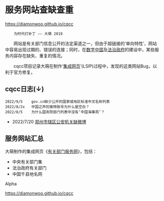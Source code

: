 服务网站查缺查重
================
<https://diamonwoo.github.io/cqcc> 

		为时代打补丁 —— 大萌 2019

　　网站是有关部门信息公开的法定渠道之一，但由于超链接的‘单向特性’，网站中容易出现过期的、错误的连接；同时，在[数字中国](https://szzg.gov.cn/)及[法治政府](http://www.gov.cn/zhengce/2021-08/11/content_5630802.htm)的建设中，某些服务内容存在缺失、重复的情况。

　　cqcc项目记录大萌在制作‘[集成网页](https://diamonwoo.github.io/LSIP)’(LSIP)过程中，发现的这类网站Bug，以利于官方修复。


cqcc日志(↓)
-----------

	2022/9/5	gov.cn缺少公开的国家或地区标准中文名称列表
	2022/8/2x	中国之声的推特账号为什么是空白？
	2022/8/5	为什么国务院部门列表中没有‘中国海事局’？

-	2022/7/20	[郑州市辖区公安机关缺微博](41/410100-gongan-weibo-202207.md)


服务网站汇总
------------

大萌制作的集成网页《[有关部门服务网](https://Laosheng.top/fuwu)》，包括：  
*	中央有关部门集
*	法治政府有关部门
*	中国千县地名网


Alpha


<https://diamonwoo.github.io/cqcc>
